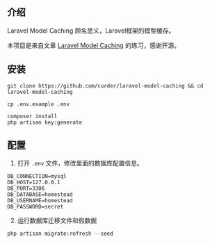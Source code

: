 ## 介绍

Laravel Model Caching 顾名思义，Laravel框架的模型缓存。

本项目是来自文章 [Laravel Model Caching](https://laravel-news.com/laravel-model-caching) 的练习，感谢开源。

## 安装

```
git clone https://github.com/curder/laravel-model-caching && cd laravel-model-caching

cp .env.example .env

composer install
php artisan key:generate
```

## 配置

1. 打开 `.env` 文件，修改里面的数据库配置信息。

```
DB_CONNECTION=mysql
DB_HOST=127.0.0.1
DB_PORT=3306
DB_DATABASE=homestead
DB_USERNAME=homestead
DB_PASSWORD=secret
```

2. 运行数据库迁移文件和假数据

```
php artisan migrate:refresh --seed
```